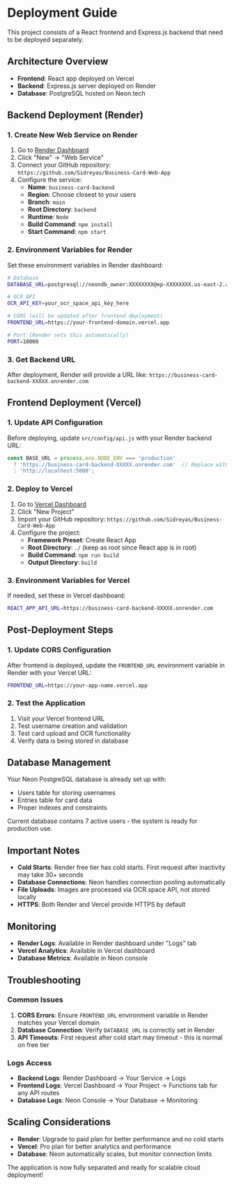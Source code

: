 # Deployment Guide

This project consists of a React frontend and Express.js backend that need to be deployed separately.

## Architecture Overview

- **Frontend**: React app deployed on Vercel
- **Backend**: Express.js server deployed on Render
- **Database**: PostgreSQL hosted on Neon.tech

## Backend Deployment (Render)

### 1. Create New Web Service on Render

1. Go to [Render Dashboard](https://dashboard.render.com/)
2. Click "New" → "Web Service"
3. Connect your GitHub repository: `https://github.com/Sidreyas/Business-Card-Web-App`
4. Configure the service:
   - **Name**: `business-card-backend`
   - **Region**: Choose closest to your users
   - **Branch**: `main`
   - **Root Directory**: `backend`
   - **Runtime**: `Node`
   - **Build Command**: `npm install`
   - **Start Command**: `npm start`

### 2. Environment Variables for Render

Set these environment variables in Render dashboard:

```bash
# Database
DATABASE_URL=postgresql://neondb_owner:XXXXXXXX@ep-XXXXXXXX.us-east-2.aws.neon.tech/neondb?sslmode=require

# OCR API
OCR_API_KEY=your_ocr_space_api_key_here

# CORS (will be updated after frontend deployment)
FRONTEND_URL=https://your-frontend-domain.vercel.app

# Port (Render sets this automatically)
PORT=10000
```

### 3. Get Backend URL

After deployment, Render will provide a URL like:
`https://business-card-backend-XXXXX.onrender.com`

## Frontend Deployment (Vercel)

### 1. Update API Configuration

Before deploying, update `src/config/api.js` with your Render backend URL:

```javascript
const BASE_URL = process.env.NODE_ENV === 'production' 
  ? 'https://business-card-backend-XXXXX.onrender.com'  // Replace with your Render URL
  : 'http://localhost:5000';
```

### 2. Deploy to Vercel

1. Go to [Vercel Dashboard](https://vercel.com/dashboard)
2. Click "New Project"
3. Import your GitHub repository: `https://github.com/Sidreyas/Business-Card-Web-App`
4. Configure the project:
   - **Framework Preset**: Create React App
   - **Root Directory**: `./` (keep as root since React app is in root)
   - **Build Command**: `npm run build`
   - **Output Directory**: `build`

### 3. Environment Variables for Vercel

If needed, set these in Vercel dashboard:
```bash
REACT_APP_API_URL=https://business-card-backend-XXXXX.onrender.com
```

## Post-Deployment Steps

### 1. Update CORS Configuration

After frontend is deployed, update the `FRONTEND_URL` environment variable in Render with your Vercel URL:
```bash
FRONTEND_URL=https://your-app-name.vercel.app
```

### 2. Test the Application

1. Visit your Vercel frontend URL
2. Test username creation and validation
3. Test card upload and OCR functionality
4. Verify data is being stored in database

## Database Management

Your Neon PostgreSQL database is already set up with:
- Users table for storing usernames
- Entries table for card data
- Proper indexes and constraints

Current database contains 7 active users - the system is ready for production use.

## Important Notes

- **Cold Starts**: Render free tier has cold starts. First request after inactivity may take 30+ seconds
- **Database Connections**: Neon handles connection pooling automatically
- **File Uploads**: Images are processed via OCR.space API, not stored locally
- **HTTPS**: Both Render and Vercel provide HTTPS by default

## Monitoring

- **Render Logs**: Available in Render dashboard under "Logs" tab
- **Vercel Analytics**: Available in Vercel dashboard
- **Database Metrics**: Available in Neon console

## Troubleshooting

### Common Issues

1. **CORS Errors**: Ensure `FRONTEND_URL` environment variable in Render matches your Vercel domain
2. **Database Connection**: Verify `DATABASE_URL` is correctly set in Render
3. **API Timeouts**: First request after cold start may timeout - this is normal on free tier

### Logs Access

- **Backend Logs**: Render Dashboard → Your Service → Logs
- **Frontend Logs**: Vercel Dashboard → Your Project → Functions tab for any API routes
- **Database Logs**: Neon Console → Your Database → Monitoring

## Scaling Considerations

- **Render**: Upgrade to paid plan for better performance and no cold starts
- **Vercel**: Pro plan for better analytics and performance
- **Database**: Neon automatically scales, but monitor connection limits

The application is now fully separated and ready for scalable cloud deployment!
